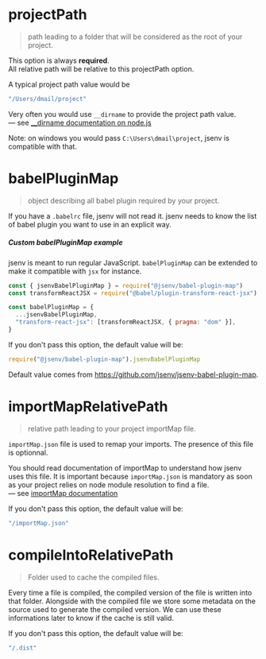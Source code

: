 # projectPath

> path leading to a folder that will be considered as the root of your project.

This option is always **required**.<br />
All relative path will be relative to this projectPath option.

A typical project path value would be

```js
"/Users/dmail/project"
```

Very often you would use `__dirname` to provide the project path value.<br />
— see [\_\_dirname documentation on node.js](https://nodejs.org/docs/latest/api/modules.html#modules_dirname)

Note: on windows you would pass `C:\Users\dmail\project`, jsenv is compatible with that.<br/>

# babelPluginMap

> object describing all babel plugin required by your project.

If you have a `.babelrc` file, jsenv will not read it. jsenv needs to know the list of babel plugin you want to use in an explicit way.

##### Custom babelPluginMap example

jsenv is meant to run regular JavaScript. `babelPluginMap` can be extended to make it compatible with `jsx` for instance.

```js
const { jsenvBabelPluginMap } = require("@jsenv/babel-plugin-map")
const transformReactJSX = require("@babel/plugin-transform-react-jsx")

const babelPluginMap = {
  ...jsenvBabelPluginMap,
  "transform-react-jsx": [transformReactJSX, { pragma: "dom" }],
}
```

If you don't pass this option, the default value will be:

```js
require("@jsenv/babel-plugin-map").jsenvBabelPluginMap
```

Default value comes from https://github.com/jsenv/jsenv-babel-plugin-map.

# importMapRelativePath

> relative path leading to your project importMap file.

`importMap.json` file is used to remap your imports. The presence of this file is optionnal.<br />

You should read documentation of importMap to understand how jsenv uses this file. It is important because `importMap.json` is mandatory as soon as your project relies on node module resolution to find a file.<br />
— see [importMap documentation](../import-map/import-map.md)

If you don't pass this option, the default value will be:

```js
"/importMap.json"
```

# compileIntoRelativePath

> Folder used to cache the compiled files.

Every time a file is compiled, the compiled version of the file is written into that folder. Alongside with the compiled file we store some metadata on the source used to generate the compiled version. We can use these informations later to know if the cache is still valid.

If you don't pass this option, the default value will be:

```js
"/.dist"
```
